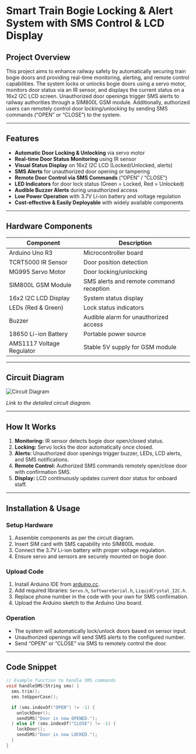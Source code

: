 # Smart Train Bogie Locking & Alert System with SMS Control & LCD Display

## Project Overview

This project aims to enhance railway safety by automatically securing train bogie doors and providing real-time monitoring, alerting, and remote control capabilities. The system locks or unlocks bogie doors using a servo motor, monitors door status via an IR sensor, and displays the current status on a 16x2 I2C LCD screen. Unauthorized door openings trigger SMS alerts to railway authorities through a SIM800L GSM module. Additionally, authorized users can remotely control door locking/unlocking by sending SMS commands (“OPEN” or “CLOSE”) to the system.

---

## Features

- **Automatic Door Locking & Unlocking** via servo motor  
- **Real-time Door Status Monitoring** using IR sensor  
- **Visual Status Display** on 16x2 I2C LCD (Locked/Unlocked, alerts)  
- **SMS Alerts** for unauthorized door opening or tampering  
- **Remote Door Control via SMS Commands** (“OPEN” / “CLOSE”)  
- **LED Indicators** for door lock status (Green = Locked, Red = Unlocked)  
- **Audible Buzzer Alerts** during unauthorized access  
- **Low Power Operation** with 3.7V Li-ion battery and voltage regulation  
- **Cost-effective & Easily Deployable** with widely available components  

---

## Hardware Components

| Component              | Description                                   |
|-----------------------|-----------------------------------------------|
| Arduino Uno R3         | Microcontroller board                         |
| TCRT5000 IR Sensor     | Door position detection                        |
| MG995 Servo Motor      | Door locking/unlocking                         |
| SIM800L GSM Module     | SMS alerts and remote command reception       |
| 16x2 I2C LCD Display   | System status display                          |
| LEDs (Red & Green)     | Lock status indicators                         |
| Buzzer                 | Audible alarm for unauthorized access         |
| 18650 Li-ion Battery   | Portable power source                          |
| AMS1117 Voltage Regulator | Stable 5V supply for GSM module               |

---

## Circuit Diagram

![Circuit Diagram](link_to_circuit_diagram_image)

*Link to the detailed circuit diagram.*

---

## How It Works

1. **Monitoring:** IR sensor detects bogie door open/closed status.  
2. **Locking:** Servo locks the door automatically once closed.  
3. **Alerts:** Unauthorized door openings trigger buzzer, LEDs, LCD alerts, and SMS notifications.  
4. **Remote Control:** Authorized SMS commands remotely open/close door with confirmation SMS.  
5. **Display:** LCD continuously updates current door status for onboard staff.

---

## Installation & Usage

### Setup Hardware

1. Assemble components as per the circuit diagram.  
2. Insert SIM card with SMS capability into SIM800L module.  
3. Connect the 3.7V Li-ion battery with proper voltage regulation.  
4. Ensure servo and sensors are securely mounted on bogie door.

### Upload Code

1. Install Arduino IDE from [arduino.cc](https://www.arduino.cc/en/software).  
2. Add required libraries: `Servo.h`, `SoftwareSerial.h`, `LiquidCrystal_I2C.h`.  
3. Replace phone number in the code with your own for SMS confirmation.  
4. Upload the Arduino sketch to the Arduino Uno board.

### Operation

- The system will automatically lock/unlock doors based on sensor input.  
- Unauthorized openings will send SMS alerts to the configured number.  
- Send “OPEN” or “CLOSE” via SMS to remotely control the door.  

---

## Code Snippet

```cpp
// Example function to handle SMS commands
void handleSMS(String sms) {
  sms.trim();
  sms.toUpperCase();

  if (sms.indexOf("OPEN") != -1) {
    unlockDoor();
    sendSMS("Door is now OPENED.");
  } else if (sms.indexOf("CLOSE") != -1) {
    lockDoor();
    sendSMS("Door is now LOCKED.");
  }
}

